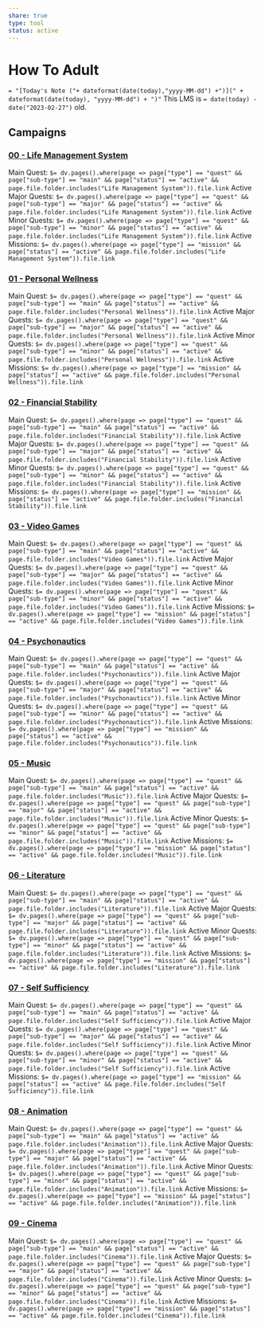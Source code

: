 ```yaml
---
share: true
type: tool
status: active
---
```

# How To Adult

`= "[Today's Note ("+ dateformat(date(today),"yyyy-MM-dd") +")](" + dateformat(date(today), "yyyy-MM-dd") + ")"`
This LMS is `= date(today) - date("2023-02-27")` old.

## Campaigns
### [00 - Life Management System](./00%20-%20Life%20Management%20System.md)
Main Quest: `$= dv.pages().where(page => page["type"] == "quest" && page["sub-type"] == "main" && page["status"] == "active" && page.file.folder.includes("Life Management System")).file.link`
Active Major Quests:  `$= dv.pages().where(page => page["type"] == "quest" && page["sub-type"] == "major" && page["status"] == "active" && page.file.folder.includes("Life Management System")).file.link`
Active Minor Quests:  `$= dv.pages().where(page => page["type"] == "quest" && page["sub-type"] == "minor" && page["status"] == "active" && page.file.folder.includes("Life Management System")).file.link`
Active Missions: `$= dv.pages().where(page => page["type"] == "mission" && page["status"] == "active" && page.file.folder.includes("Life Management System")).file.link`
	
### [01 - Personal Wellness](./01%20-%20Personal%20Wellness.md)
Main Quest: `$= dv.pages().where(page => page["type"] == "quest" && page["sub-type"] == "main" && page["status"] == "active" && page.file.folder.includes("Personal Wellness")).file.link`
Active Major Quests:  `$= dv.pages().where(page => page["type"] == "quest" && page["sub-type"] == "major" && page["status"] == "active" && page.file.folder.includes("Personal Wellness")).file.link`
Active Minor Quests:  `$= dv.pages().where(page => page["type"] == "quest" && page["sub-type"] == "minor" && page["status"] == "active" && page.file.folder.includes("Personal Wellness")).file.link`
Active Missions: `$= dv.pages().where(page => page["type"] == "mission" && page["status"] == "active" && page.file.folder.includes("Personal Wellness")).file.link`
### [02 - Financial Stability](./02%20-%20Financial%20Stability.md)
Main Quest: `$= dv.pages().where(page => page["type"] == "quest" && page["sub-type"] == "main" && page["status"] == "active" && page.file.folder.includes("Financial Stability")).file.link`
Active Major Quests:  `$= dv.pages().where(page => page["type"] == "quest" && page["sub-type"] == "major" && page["status"] == "active" && page.file.folder.includes("Financial Stability")).file.link`
Active Minor Quests:  `$= dv.pages().where(page => page["type"] == "quest" && page["sub-type"] == "minor" && page["status"] == "active" && page.file.folder.includes("Financial Stability")).file.link`
Active Missions: `$= dv.pages().where(page => page["type"] == "mission" && page["status"] == "active" && page.file.folder.includes("Financial Stability")).file.link`
### [03 - Video Games](./03%20-%20Video%20Games.md)
Main Quest: `$= dv.pages().where(page => page["type"] == "quest" && page["sub-type"] == "main" && page["status"] == "active" && page.file.folder.includes("Video Games")).file.link`
Active Major Quests:  `$= dv.pages().where(page => page["type"] == "quest" && page["sub-type"] == "major" && page["status"] == "active" && page.file.folder.includes("Video Games")).file.link`
Active Minor Quests:  `$= dv.pages().where(page => page["type"] == "quest" && page["sub-type"] == "minor" && page["status"] == "active" && page.file.folder.includes("Video Games")).file.link`
Active Missions: `$= dv.pages().where(page => page["type"] == "mission" && page["status"] == "active" && page.file.folder.includes("Video Games")).file.link`

### [04 - Psychonautics](./04%20-%20Psychonautics.md)
Main Quest: `$= dv.pages().where(page => page["type"] == "quest" && page["sub-type"] == "main" && page["status"] == "active" && page.file.folder.includes("Psychonautics")).file.link`
Active Major Quests:  `$= dv.pages().where(page => page["type"] == "quest" && page["sub-type"] == "major" && page["status"] == "active" && page.file.folder.includes("Psychonautics")).file.link`
Active Minor Quests:  `$= dv.pages().where(page => page["type"] == "quest" && page["sub-type"] == "minor" && page["status"] == "active" && page.file.folder.includes("Psychonautics")).file.link`
Active Missions: `$= dv.pages().where(page => page["type"] == "mission" && page["status"] == "active" && page.file.folder.includes("Psychonautics")).file.link`
### [05 - Music](./05%20-%20Music.md)
Main Quest: `$= dv.pages().where(page => page["type"] == "quest" && page["sub-type"] == "main" && page["status"] == "active" && page.file.folder.includes("Music")).file.link`
Active Major Quests:  `$= dv.pages().where(page => page["type"] == "quest" && page["sub-type"] == "major" && page["status"] == "active" && page.file.folder.includes("Music")).file.link`
Active Minor Quests:  `$= dv.pages().where(page => page["type"] == "quest" && page["sub-type"] == "minor" && page["status"] == "active" && page.file.folder.includes("Music")).file.link`
Active Missions: `$= dv.pages().where(page => page["type"] == "mission" && page["status"] == "active" && page.file.folder.includes("Music")).file.link`
### [06 - Literature](./06%20-%20Literature.md)
Main Quest: `$= dv.pages().where(page => page["type"] == "quest" && page["sub-type"] == "main" && page["status"] == "active" && page.file.folder.includes("Literature")).file.link`
Active Major Quests:  `$= dv.pages().where(page => page["type"] == "quest" && page["sub-type"] == "major" && page["status"] == "active" && page.file.folder.includes("Literature")).file.link`
Active Minor Quests:  `$= dv.pages().where(page => page["type"] == "quest" && page["sub-type"] == "minor" && page["status"] == "active" && page.file.folder.includes("Literature")).file.link`
Active Missions: `$= dv.pages().where(page => page["type"] == "mission" && page["status"] == "active" && page.file.folder.includes("Literature")).file.link`
### [07 - Self Sufficiency](./07%20-%20Self%20Sufficiency.md)
Main Quest: `$= dv.pages().where(page => page["type"] == "quest" && page["sub-type"] == "main" && page["status"] == "active" && page.file.folder.includes("Self Sufficiency")).file.link`
Active Major Quests:  `$= dv.pages().where(page => page["type"] == "quest" && page["sub-type"] == "major" && page["status"] == "active" && page.file.folder.includes("Self Sufficiency")).file.link`
Active Minor Quests:  `$= dv.pages().where(page => page["type"] == "quest" && page["sub-type"] == "minor" && page["status"] == "active" && page.file.folder.includes("Self Sufficiency")).file.link`
Active Missions: `$= dv.pages().where(page => page["type"] == "mission" && page["status"] == "active" && page.file.folder.includes("Self Sufficiency")).file.link`
### [08 - Animation](./08%20-%20Animation.md)
Main Quest: `$= dv.pages().where(page => page["type"] == "quest" && page["sub-type"] == "main" && page["status"] == "active" && page.file.folder.includes("Animation")).file.link`
Active Major Quests:  `$= dv.pages().where(page => page["type"] == "quest" && page["sub-type"] == "major" && page["status"] == "active" && page.file.folder.includes("Animation")).file.link`
Active Minor Quests:  `$= dv.pages().where(page => page["type"] == "quest" && page["sub-type"] == "minor" && page["status"] == "active" && page.file.folder.includes("Animation")).file.link`
Active Missions: `$= dv.pages().where(page => page["type"] == "mission" && page["status"] == "active" && page.file.folder.includes("Animation")).file.link`
### [09 - Cinema](./09%20-%20Cinema.md)
Main Quest: `$= dv.pages().where(page => page["type"] == "quest" && page["sub-type"] == "main" && page["status"] == "active" && page.file.folder.includes("Cinema")).file.link`
Active Major Quests:  `$= dv.pages().where(page => page["type"] == "quest" && page["sub-type"] == "major" && page["status"] == "active" && page.file.folder.includes("Cinema")).file.link`
Active Minor Quests:  `$= dv.pages().where(page => page["type"] == "quest" && page["sub-type"] == "minor" && page["status"] == "active" && page.file.folder.includes("Cinema")).file.link`
Active Missions: `$= dv.pages().where(page => page["type"] == "mission" && page["status"] == "active" && page.file.folder.includes("Cinema")).file.link`


